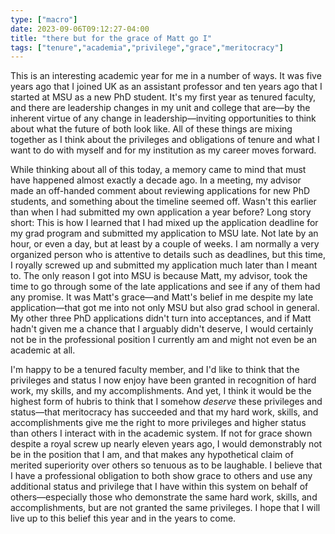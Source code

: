 ```yaml
---
type: ["macro"]
date: 2023-09-06T09:12:27-04:00
title: "there but for the grace of Matt go I"
tags: ["tenure","academia","privilege","grace","meritocracy"]
---
```

This is an interesting academic year for me in a number of ways. It was five years ago that I joined UK as an assistant professor and ten years ago that I started at MSU as a new PhD student. It's my first year as tenured faculty, and there are leadership changes in my unit and college that are—by the inherent virtue of any change in leadership—inviting opportunities to think about what the future of both look like. All of these things are mixing together as I think about the privileges and obligations of tenure and what I want to do with myself and for my institution as my career moves forward.

While thinking about all of this today, a memory came to mind that must have happened almost exactly a decade ago. In a meeting, my advisor made an off-handed comment about reviewing applications for new PhD students, and something about the timeline seemed off. Wasn't this earlier than when I had submitted my own application a year before? Long story short: This is how I learned that I had mixed up the application deadline for my grad program and submitted my application to MSU late. Not late by an hour, or even a day, but at least by a couple of weeks. I am normally a very organized person who is attentive to details such as deadlines, but this time, I royally screwed up and submitted my application much later than I meant to. The only reason I got into MSU is because Matt, my advisor, took the time to go through some of the late applications and see if any of them had any promise. It was Matt's grace—and Matt's belief in me despite my late application—that got me into not only MSU but also grad school in general. My other three PhD applications didn't turn into acceptances, and if Matt hadn't given me a chance that I arguably didn't deserve, I would certainly not be in the professional position I currently am and might not even be an academic at all.

I'm happy to be a tenured faculty member, and I'd like to think that the privileges and status I now enjoy have been granted in recognition of hard work, my skills, and my accomplishments. And yet, I think it would be the highest form of hubris to think that I somehow *deserve* these privileges and status—that meritocracy has succeeded and that my hard work, skills, and accomplishments give me the right to more privileges and higher status than others I interact with in the academic system. If not for grace shown despite a royal screw up nearly eleven years ago, I would demonstrably not be in the position that I am, and that makes any hypothetical claim of merited superiority over others so tenuous as to be laughable. I believe that I have a professional obligation to both show grace to others and use any additional status and privilege that I have within this system on behalf of others—especially those who demonstrate the same hard work, skills, and accomplishments, but are not granted the same privileges. I hope that I will live up to this belief this year and in the years to come.
